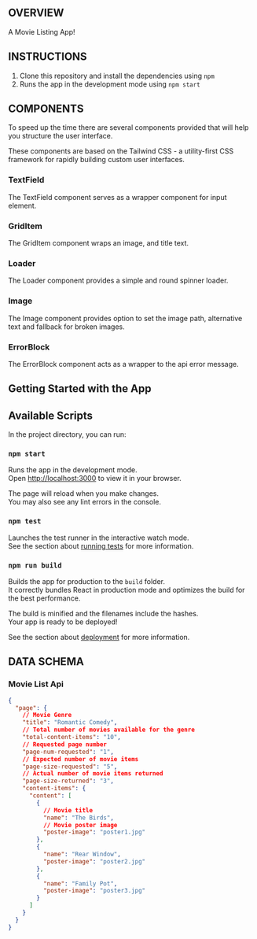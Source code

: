 ## OVERVIEW

A Movie Listing App!

## INSTRUCTIONS

1. Clone this repository and install the dependencies using `npm`
2. Runs the app in the development mode using `npm start`

## COMPONENTS

To speed up the time there are several components provided that will help you structure the user interface.

These components are based on the Tailwind CSS - a utility-first CSS framework for rapidly building custom user interfaces.

### TextField

The TextField component serves as a wrapper component for input element.

### GridItem

The GridItem component wraps an image, and title text.

### Loader

The Loader component provides a simple and round spinner loader.

### Image

The Image component provides option to set the image path, alternative text and fallback for broken images.

### ErrorBlock

The ErrorBlock component acts as a wrapper to the api error message.

## Getting Started with the App

## Available Scripts

In the project directory, you can run:

### `npm start`

Runs the app in the development mode.\
Open [http://localhost:3000](http://localhost:3000) to view it in your browser.

The page will reload when you make changes.\
You may also see any lint errors in the console.

### `npm test`

Launches the test runner in the interactive watch mode.\
See the section about [running tests](https://facebook.github.io/create-react-app/docs/running-tests) for more information.

### `npm run build`

Builds the app for production to the `build` folder.\
It correctly bundles React in production mode and optimizes the build for the best performance.

The build is minified and the filenames include the hashes.\
Your app is ready to be deployed!

See the section about [deployment](https://facebook.github.io/create-react-app/docs/deployment) for more information.

## DATA SCHEMA

### Movie List Api

```json
{
  "page": {
    // Movie Genre
    "title": "Romantic Comedy",
    // Total number of movies available for the genre
    "total-content-items": "10",
    // Requested page number
    "page-num-requested": "1",
    // Expected number of movie items
    "page-size-requested": "5",
    // Actual number of movie items returned
    "page-size-returned": "3",
    "content-items": {
      "content": [
        {
          // Movie title
          "name": "The Birds",
          // Movie poster image
          "poster-image": "poster1.jpg"
        },
        {
          "name": "Rear Window",
          "poster-image": "poster2.jpg"
        },
        {
          "name": "Family Pot",
          "poster-image": "poster3.jpg"
        }
      ]
    }
  }
}
```
